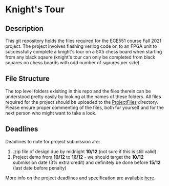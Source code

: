 # Knight's Tour

## Description
This git repository holds the files required for the ECE551 course Fall 2021 project. The project involves flashing verilog code on to an FPGA unit to
successfully complete a knight's tour on a 5X5 chess board when starting from any black sqaure (knight's tour can only be completed from black squares on 
chess boards with odd number of sqaures per side).

## File Structure
The top level folders exisiting in this repo and the files therein can be understood pretty easily by looking at the names of these folders. All files 
required for the project should be uploaded to the [ProjectFiles](https://github.com/sufyankhan97/Knight-s-tour/tree/main/ProjectFiles) directory. Please
ensure proper commenting of the files, both for yourself and for the next person who might want to take a look. 

## Deadlines
Deadlines to note for project submission are:
1. .zip file of design due by midnight **10/12** (not sure if this is still valid)
2. Project demo from **10/12** to **16/12** - we should target the **10/12** submission date (3% extra credit) and definitely be done before **15/12** (last date before 
penalty) 

More info on the project deadlines and specification are available [here](https://github.com/sufyankhan97/Knight-s-tour/blob/main/ProjectSpec.pdf).
              
